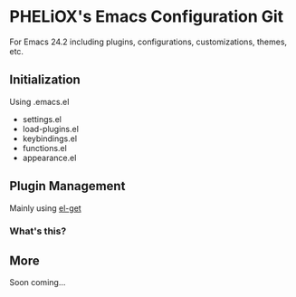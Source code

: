 PHELiOX's Emacs Configuration Git
=================================
For Emacs 24.2
including plugins, configurations, customizations, themes, etc.

Initialization
--------------

Using .emacs.el

* settings.el
* load-plugins.el
* keybindings.el
* functions.el
* appearance.el

Plugin Management
-----------------

Mainly using [el-get](https://github.com/dimitri/el-get)

### What's this?

More
----

Soon coming...
